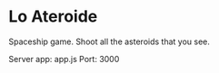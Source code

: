 Lo Ateroide
=================

Spaceship game. Shoot all the asteroids that you see.

Server app: app.js
Port: 3000